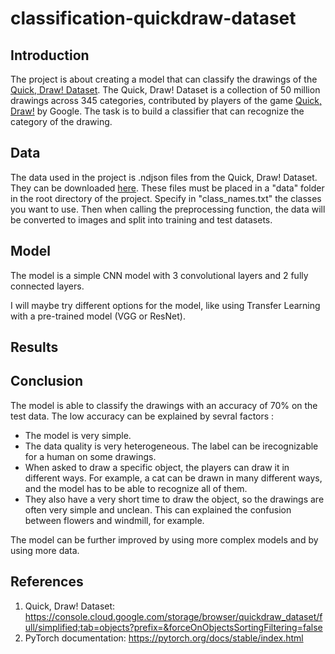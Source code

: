 # classification-quickdraw-dataset

## Introduction
The project is about creating a model that can classify the drawings of the [Quick, Draw! Dataset](https://quickdraw.withgoogle.com/data). The Quick, Draw! Dataset is a collection of 50 million drawings across 345 categories, contributed by players of the game [Quick, Draw!](https://quickdraw.withgoogle.com/) by Google. The task is to build a classifier that can recognize the category of the drawing.

## Data
The data used in the project is .ndjson files from the Quick, Draw! Dataset. They can be downloaded [here](https://console.cloud.google.com/storage/browser/quickdraw_dataset/full/simplified;tab=objects?prefix=&forceOnObjectsSortingFiltering=false). These files must be placed in a "data" folder in the root directory of the project. Specify in "class_names.txt" the classes you want to use. Then when calling the preprocessing function, the data will be converted to images and split into training and test datasets.

## Model
The model is a simple CNN model with 3 convolutional layers and 2 fully connected layers. 

I will maybe try different options for the model, like using Transfer Learning with a pre-trained model (VGG or ResNet).

## Results


## Conclusion
The model is able to classify the drawings with an accuracy of 70% on the test data. 
The low accuracy can be explained by sevral factors : 
- The model is very simple.
- The data quality is very heterogeneous. The label can be irecognizable for a human on some drawings.
- When asked to draw a specific object, the players can draw it in different ways. For example, a cat can be drawn in many different ways, and the model has to be able to recognize all of them.
- They also have a very short time to draw the object, so the drawings are often very simple and unclean. This can explained the confusion between flowers and windmill, for example.

The model can be further improved by using more complex models and by using more data.

## References
1. Quick, Draw! Dataset:
https://console.cloud.google.com/storage/browser/quickdraw_dataset/full/simplified;tab=objects?prefix=&forceOnObjectsSortingFiltering=false
2. PyTorch documentation:
https://pytorch.org/docs/stable/index.html